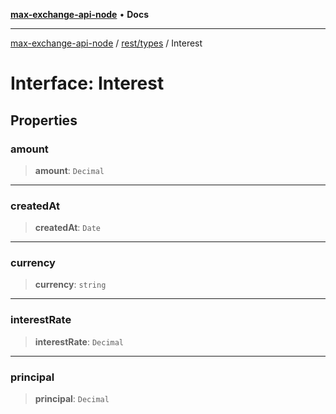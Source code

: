 [**max-exchange-api-node**](../../../README.md) • **Docs**

***

[max-exchange-api-node](../../../modules.md) / [rest/types](../README.md) / Interest

# Interface: Interest

## Properties

### amount

> **amount**: `Decimal`

***

### createdAt

> **createdAt**: `Date`

***

### currency

> **currency**: `string`

***

### interestRate

> **interestRate**: `Decimal`

***

### principal

> **principal**: `Decimal`
